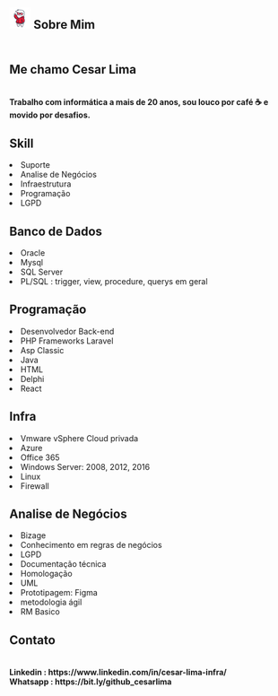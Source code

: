 <!-- Sobre Mim -->
## <img src="https://raw.githubusercontent.com/cesarrl78/img/main/img01.gif" width="38px"></img> Sobre Mim


<h2 align="left">
<br>Me chamo Cesar Lima
</h2>

<h4 align="left">
<br>Trabalho com informática a mais de 20 anos, sou louco por café ☕ e movido por desafios.
</h4>

## Skill
<li>Suporte</li>
<li>Analise de Negócios</li>
<li>Infraestrutura</li>
<li>Programação</li>
<li>LGPD</li>
  
## Banco de Dados
<li>Oracle</li>
<li>Mysql</li>
<li>SQL Server</li>
<li>PL/SQL : trigger, view, procedure, querys em geral</li>

## Programação
<li>Desenvolvedor Back-end</li>
<li>PHP Frameworks Laravel</li>
<li>Asp Classic</li>
<li>Java</li>
<li>HTML</li>
<li>Delphi</li>
<li>React</li>

## Infra
<li>Vmware vSphere Cloud privada</li>
<li>Azure</li>
<li>Office 365</li>
<li>Windows Server: 2008, 2012, 2016</li>
<li>Linux</li>
<li>Firewall</li>

## Analise de Negócios
<li>Bizage</li>
<li>Conhecimento em regras de negócios</li>
<li>LGPD</li>
<li>Documentação técnica</li>
<li>Homologação</li>
<li>UML</li>
<li>Prototipagem: Figma</li>
<li>metodologia ágil</li>
<li>RM Basico</li>

## Contato

<h4 align="left">
<br> Linkedin : https://www.linkedin.com/in/cesar-lima-infra/
<br> Whatsapp : https://bit.ly/github_cesarlima
</h4>
